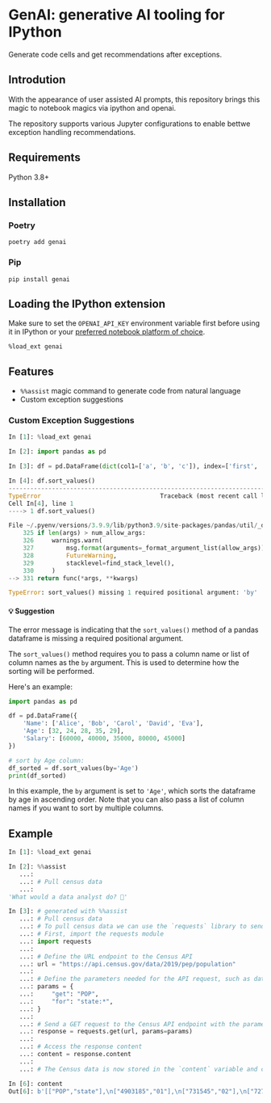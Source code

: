 # GenAI: generative AI tooling for IPython

Generate code cells and get recommendations after exceptions.

<!-- --8<-- [start:intro] -->
## Introdution

With the appearance of user assisted AI prompts, this repository brings this magic to notebook magics via ipython and openai.

The repository supports various Jupyter configurations to enable bettwe exception handling recommendations.
<!-- --8<-- [end:intro] -->

<!-- --8<-- [start:requirements] -->
## Requirements

Python 3.8+
<!-- --8<-- [end:requirements] -->

<!-- --8<-- [start:install] -->
## Installation

### Poetry

```shell
poetry add genai
```

### Pip
```shell
pip install genai
```
<!-- --8<-- [end:install] -->

<!-- --8<-- [start:start] -->
## Loading the IPython extension

Make sure to set the `OPENAI_API_KEY` environment variable first before using it in IPython or your [preferred notebook platform of choice](https://noteable.io/).

```
%load_ext genai
```

## Features

- `%%assist` magic command to generate code from natural language
- Custom exception suggestions

### Custom Exception Suggestions

```python
In [1]: %load_ext genai

In [2]: import pandas as pd

In [3]: df = pd.DataFrame(dict(col1=['a', 'b', 'c']), index=['first', 'second', 'third'])

In [4]: df.sort_values()
---------------------------------------------------------------------------
TypeError                                 Traceback (most recent call last)
Cell In[4], line 1
----> 1 df.sort_values()

File ~/.pyenv/versions/3.9.9/lib/python3.9/site-packages/pandas/util/_decorators.py:331, in deprecate_nonkeyword_arguments.<locals>.decorate.<locals>.wrapper(*args, **kwargs)
    325 if len(args) > num_allow_args:
    326     warnings.warn(
    327         msg.format(arguments=_format_argument_list(allow_args)),
    328         FutureWarning,
    329         stacklevel=find_stack_level(),
    330     )
--> 331 return func(*args, **kwargs)

TypeError: sort_values() missing 1 required positional argument: 'by'
```

#### 💡 Suggestion

The error message is indicating that the `sort_values()` method of a pandas dataframe is missing a required positional argument.

The `sort_values()` method requires you to pass a column name or list of column names as the `by` argument. This is used to determine how the sorting will be performed.

Here's an example:

```python
import pandas as pd

df = pd.DataFrame({
    'Name': ['Alice', 'Bob', 'Carol', 'David', 'Eva'],
    'Age': [32, 24, 28, 35, 29],
    'Salary': [60000, 40000, 35000, 80000, 45000]
})

# sort by Age column:
df_sorted = df.sort_values(by='Age')
print(df_sorted)
```

In this example, the `by` argument is set to `'Age'`, which sorts the dataframe by age in ascending order. Note that you can also pass a list of column names if you want to sort by multiple columns.

## Example

```python
In [1]: %load_ext genai

In [2]: %%assist
   ...:
   ...: # Pull census data
   ...:
'What would a data analyst do? 🤔'

In [3]: # generated with %%assist
   ...: # Pull census data
   ...: # To pull census data we can use the `requests` library to send a GET request to the appropriate API endpoint.
   ...: # First, import the requests module
   ...: import requests
   ...:
   ...: # Define the URL endpoint to the Census API
   ...: url = "https://api.census.gov/data/2019/pep/population"
   ...:
   ...: # Define the parameters needed for the API request, such as dataset and variables requested
   ...: params = {
   ...:     "get": "POP",
   ...:     "for": "state:*",
   ...: }
   ...:
   ...: # Send a GET request to the Census API endpoint with the parameters
   ...: response = requests.get(url, params=params)
   ...:
   ...: # Access the response content
   ...: content = response.content
   ...:
   ...: # The Census data is now stored in the `content` variable and can be processed or saved elsewhere. The user can modify the `params` variable to request different data or specify a different API endpoint.

In [6]: content
Out[6]: b'[["POP","state"],\n["4903185","01"],\n["731545","02"],\n["7278717","04"],\n["3017804","05"],\n["39512223","06"],\n["5758736","08"],\n["973764","10"],\n["705749","11"],\n["3565287","09"],\n["21477737","12"],\n["10617423","13"],\n["1787065","16"],\n["1415872","15"],\n["12671821","17"],\n["6732219","18"],\n["3155070","19"],\n["2913314","20"],\n["4467673","21"],\n["4648794","22"],\n["1344212","23"],\n["6045680","24"],\n["6892503","25"],\n["9986857","26"],\n["5639632","27"],\n["2976149","28"],\n["6137428","29"],\n["1068778","30"],\n["1934408","31"],\n["3080156","32"],\n["1359711","33"],\n["8882190","34"],\n["2096829","35"],\n["19453561","36"],\n["10488084","37"],\n["762062","38"],\n["11689100","39"],\n["3956971","40"],\n["4217737","41"],\n["12801989","42"],\n["1059361","44"],\n["5148714","45"],\n["884659","46"],\n["6829174","47"],\n["28995881","48"],\n["623989","50"],\n["3205958","49"],\n["8535519","51"],\n["7614893","53"],\n["1792147","54"],\n["5822434","55"],\n["578759","56"],\n["3193694","72"]]'
```
<!-- --8<-- [end:start] -->
